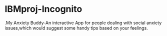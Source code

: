 # IBMproj-Incognito

.My Anxiety Buddy-An interactive App for people dealing with social anxiety issues,which would suggest some handy tips based on your feelings.
